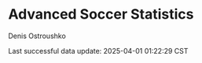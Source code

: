 # Advanced Soccer Statistics
Denis Ostroushko

<!-- gfm -->

Last successful data update: 2025-04-01 01:22:29 CST

